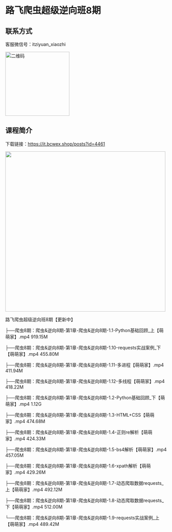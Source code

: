 # 路飞爬虫超级逆向班8期

## 联系方式

客服微信号：itziyuan_xiaozhi

<img src="https://ziyuanyun.oss-cn-guangzhou.aliyuncs.com/common/20240614073449/666b82192834a.jpg" width="200" height="200" alt="二维码">

## 课程简介

下载链接：https://it.bcwex.shop/posts?id=4461

<img src="https://ziyuanyun.oss-cn-guangzhou.aliyuncs.com/yun/20240922073010/66ef570270d0d.jpg" width="500" alt="">

  

 路飞爬虫超级逆向班8期【更新中】

 ├──爬虫8期：爬虫&amp;逆向8期-第1章-爬虫&amp;逆向8期-1.1-Python基础回顾_上【萌萌家】.mp4 919.15M

 ├──爬虫8期：爬虫&amp;逆向8期-第1章-爬虫&amp;逆向8期-1.10-requests实战案例_下【萌萌家】.mp4 455.80M

 ├──爬虫8期：爬虫&amp;逆向8期-第1章-爬虫&amp;逆向8期-1.11-多进程【萌萌家】.mp4 411.94M

 ├──爬虫8期：爬虫&amp;逆向8期-第1章-爬虫&amp;逆向8期-1.12-多线程【萌萌家】.mp4 418.22M

 ├──爬虫8期：爬虫&amp;逆向8期-第1章-爬虫&amp;逆向8期-1.2-Python基础回顾_下【萌萌家】.mp4 1.12G

 ├──爬虫8期：爬虫&amp;逆向8期-第1章-爬虫&amp;逆向8期-1.3-HTML+CSS【萌萌家】.mp4 474.68M

 ├──爬虫8期：爬虫&amp;逆向8期-第1章-爬虫&amp;逆向8期-1.4-正则re解析【萌萌家】.mp4 424.33M

 ├──爬虫8期：爬虫&amp;逆向8期-第1章-爬虫&amp;逆向8期-1.5-bs4解析【萌萌家】.mp4 457.05M

 ├──爬虫8期：爬虫&amp;逆向8期-第1章-爬虫&amp;逆向8期-1.6-xpath解析【萌萌家】.mp4 429.26M

 ├──爬虫8期：爬虫&amp;逆向8期-第1章-爬虫&amp;逆向8期-1.7-动态爬取数据requests_上【萌萌家】.mp4 492.12M

 ├──爬虫8期：爬虫&amp;逆向8期-第1章-爬虫&amp;逆向8期-1.8-动态爬取数据requests_下【萌萌家】.mp4 512.00M

 └──爬虫8期：爬虫&amp;逆向8期-第1章-爬虫&amp;逆向8期-1.9-requests实战案例_上【萌萌家】.mp4 489.42M

  